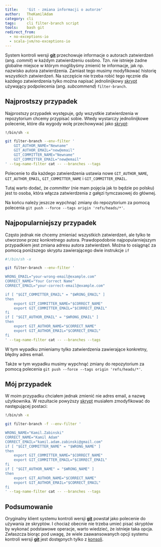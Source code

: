 ```yaml
---
title:    'Git - zmiana informacji o autorze'
author:   TheKamilAdam
category: cli
tags:     cli filter-branch script
tools:    bash git
redirect_from:
  - no-exceptions-io
  - scala-jvm/no-exceptions-io
---
```


System kontroli wersji **[git]** przechowuje informacje o autorach zatwierdzeń (ang. *commit*)
w każdym zatwierdzeniu osobno.
Tzn. nie istnieje żadne globalne miejsce w którym moglibyśmy zmienić te informacje,
jak np. nazwisko autora zatwierdzenia.
Zamiast tego musimy modyfikować historię wszystkich zatwierdzeń.
Na szczęście nie trzeba robić tego ręcznie dla każdego zatwierdzenia
tylko można napisać jednolinijkowy [skrypt] używający podpolecenia (ang. *subcommend*) `filter-branch`.

## Najprostszy przypadek

Najprostszy przypadek występuje,
gdy wszystkie zatwierdzenia w repozytorium chcemy przypisać sobie.
Wtedy wystarczy jednolinijkowe polecenie, które dla wygody wolę przechowywać jako [skrypt]:

```bash
!/bin/sh -x

git filter-branch --env-filter '
    GIT_AUTHOR_NAME="Newname"
    GIT_AUTHOR_EMAIL="new@email"
    GIT_COMMITTER_NAME="Newname"
    GIT_COMMITTER_EMAIL="new@email"
' --tag-name-filter cat -- --branches --tags
```
Polecenie to dla każdego zatwierdzenia ustawia nowe 
`GIT_AUTHOR_NAME`, `GIT_AUTHOR_EMAIL`, `GIT_COMMITTER_NAME` i `GIT_COMMITTER_EMAIL`.

Tutaj warto dodać,
że *committer* (nie mam pojęcia jak to będzie po polsku) jest to osoba,
która włącza zatwierdzenia z gałęzi tymczasowej do głównej. 

Na końcu należy jeszcze wypchnąć zmiany do repozytorium za pomocą polecenia 
`git push --force --tags origin 'refs/heads/*'`.

## Najpopularniejszy przypadek
Często jednak nie chcemy zmieniać wszystkich zatwierdzeń,
ale tylko te utworzone przez konkretnego autora.
Prawdopodobnie najpopularniejszym przypadkiem jest zmiana adresu autora zatwierdzeń. 
Można to osiągnąć za pomocą poniższego skryptu zawierającego dwie instrukcje `if`
```bash
#!/bin/sh -x

git filter-branch --env-filter '

WRONG_EMAIL="your-wrong-email@example.com"
CORRECT_NAME="Your Correct Name"
CORRECT_EMAIL="your-correct-email@example.com"

if [ "$GIT_COMMITTER_EMAIL" = "$WRONG_EMAIL" ]
then
    export GIT_COMMITTER_NAME="$CORRECT_NAME"
    export GIT_COMMITTER_EMAIL="$CORRECT_EMAIL"
fi
if [ "$GIT_AUTHOR_EMAIL" = "$WRONG_EMAIL" ]
then
    export GIT_AUTHOR_NAME="$CORRECT_NAME"
    export GIT_AUTHOR_EMAIL="$CORRECT_EMAIL"
fi
' --tag-name-filter cat -- --branches --tags
```
W tym wypadku zmieniamy tylko zatwierdzenia zawierające konkretny, błędny adres email.

Także w tym wypadku musimy wypchnąć zmiany do repozytorium za pomocą polecenia
`git push --force --tags origin 'refs/heads/*'`.

## Mój przypadek

W moim przypadku chciałem jednak zmienić nie adres email, a nazwę użytkownika.
W rezultacie powyższy [skrypt] musiałem zmodyfikować do następującej postaci:
```bash
!/bin/sh -x

git filter-branch -f --env-filter '

WRONG_NAME="Kamil.Zabinski"
CORRECT_NAME="Kamil Adam"
CORRECT_EMAIL="kamil.adam.zabinski@gmail.com"
if [ "$GIT_COMMITTER_NAME" = "$WRONG_NAME" ]
then
    export GIT_COMMITTER_NAME="$CORRECT_NAME"
    export GIT_COMMITTER_EMAIL="$CORRECT_EMAIL"
fi
if [ "$GIT_AUTHOR_NAME" = "$WRONG_NAME" ]
then
    export GIT_AUTHOR_NAME="$CORRECT_NAME"
    export GIT_AUTHOR_EMAIL="$CORRECT_EMAIL"
fi
' --tag-name-filter cat -- --branches --tags
```

## Podsumowanie

Oryginalny klient systemu kontroli wersji **[git]** powstał jako polecenie do używania ze skryptów.
I chociaż obecnie nie trzeba umieć pisać skryptów by wykonać podstawowe operacje,
warto wiedzieć, że istnieje taka opcja.
Zwłaszcza biorąc pod uwagę,
że wiele zaawansowanych opcji systemu kontroli wersji **[git]** jest dostępnych tylko z [konsoli].

[bash]:          /tools/bash 
[git]:           /tools/git

[cli]:           /tags/cli
[filter-branch]: /tags/filter-branch
[konsoli]:       /tags/cli
[script]:        /tags/script
[skrypt]:        /tags/script


